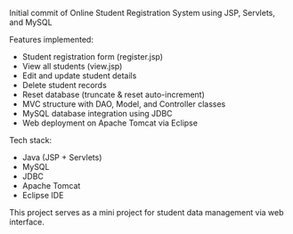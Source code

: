Initial commit of Online Student Registration System using JSP, Servlets, and MySQL

Features implemented:
- Student registration form (register.jsp)
- View all students (view.jsp)
- Edit and update student details
- Delete student records
- Reset database (truncate & reset auto-increment)
- MVC structure with DAO, Model, and Controller classes
- MySQL database integration using JDBC
- Web deployment on Apache Tomcat via Eclipse

Tech stack:
- Java (JSP + Servlets)
- MySQL
- JDBC
- Apache Tomcat
- Eclipse IDE

This project serves as a mini project for student data management via web interface.
